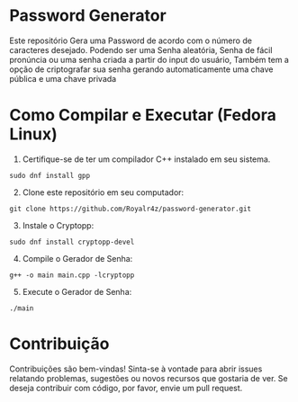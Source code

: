 # Password Generator

Este repositório Gera uma Password de acordo com o número de caracteres desejado.
Podendo ser uma Senha aleatória, Senha de fácil pronúncia ou uma senha criada a partir do input do usuário, 
Também tem a opção de criptografar sua senha gerando automaticamente uma chave pública e uma chave privada

# Como Compilar e Executar (Fedora Linux)

1. Certifique-se de ter um compilador C++ instalado em seu sistema.
```
sudo dnf install gpp
```
2. Clone este repositório em seu computador: <br/>
```
git clone https://github.com/Royalr4z/password-generator.git
```
3. Instale o Cryptopp: <br/>
```
sudo dnf install cryptopp-devel
```
4. Compile o Gerador de Senha: <br/>
```
g++ -o main main.cpp -lcryptopp
```
5. Execute o Gerador de Senha: <br/>
```
./main
```

# Contribuição

Contribuições são bem-vindas! Sinta-se à vontade para abrir issues relatando problemas, sugestões ou novos recursos que gostaria de ver. Se deseja contribuir com código, por favor, envie um pull request.
